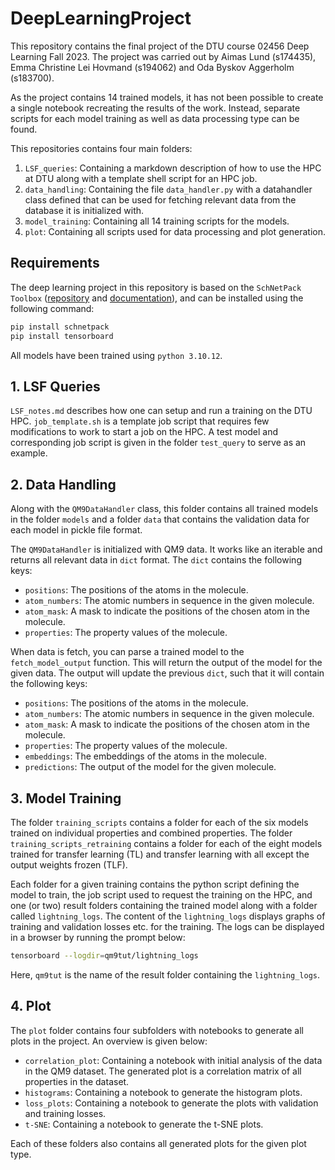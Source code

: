 # DeepLearningProject
This repository contains the final project of the DTU course 02456 Deep Learning Fall 2023. The project was carried out by Aimas Lund (s174435), Emma Christine Lei Hovmand (s194062) and Oda Byskov Aggerholm (s183700). 

As the project contains 14 trained models, it has not been possible to create a single notebook recreating the results of the work. Instead, separate scripts for each model training as well as data processing type can be found.

This repositories contains four main folders:
1. `LSF_queries`: Containing a markdown description of how to use the HPC at DTU along with a template shell script for an HPC job.
2. `data_handling`: Containing the file `data_handler.py` with a datahandler class defined that can be used for fetching relevant data from the database it is initialized with.
3. `model_training`: Containing all 14 training scripts for the models.
4. `plot`: Containing all scripts used for data processing and plot generation.

## Requirements
The deep learning project in this repository is based on the `SchNetPack Toolbox` ([repository](https://github.com/atomistic-machine-learning/schnetpack) and [documentation](https://schnetpack.readthedocs.io/en/latest/)), and can be installed using the following command:

```bash
pip install schnetpack
pip install tensorboard
```

All models have been trained using `python 3.10.12`.

## 1. LSF Queries
`LSF_notes.md` describes how one can setup and run a training on the DTU HPC. `job_template.sh` is a template job script that requires few modifications to work to start a job on the HPC. A test model and corresponding job script is given in the folder `test_query` to serve as an example.

## 2. Data Handling
Along with the `QM9DataHandler` class, this folder contains all trained models in the folder `models` and a folder `data` that contains the validation data for each model in pickle file format.

The `QM9DataHandler` is initialized with QM9 data. It works like an iterable and returns all relevant data in `dict` format. The `dict` contains the following keys:

* `positions`: The positions of the atoms in the molecule.
* `atom_numbers`: The atomic numbers in sequence in the given molecule.
* `atom_mask`: A mask to indicate the positions of the chosen atom in the molecule.
* `properties`: The property values of the molecule.

When data is fetch, you can parse a trained model to the `fetch_model_output` function. This will return the output of the model for the given data. The output will update the previous `dict`, such that it will contain the following keys:

* `positions`: The positions of the atoms in the molecule.
* `atom_numbers`: The atomic numbers in sequence in the given molecule.
* `atom_mask`: A mask to indicate the positions of the chosen atom in the molecule.
* `properties`: The property values of the molecule.
* `embeddings`: The embeddings of the atoms in the molecule.
* `predictions`: The output of the model for the given molecule.

## 3. Model Training
The folder `training_scripts` contains a folder for each of the six models trained on individual properties and combined properties. The folder `training_scripts_retraining` contains a folder for each of the eight models trained for transfer learning (TL) and transfer learning with all except the output weights frozen (TLF).

Each folder for a given training contains the python script defining the model to train, the job script used to request the training on the HPC, and one (or two) result folders containing the trained model along with a folder called `lightning_logs`. The content of the `lightning_logs` displays graphs of training and validation losses etc. for the training. The logs can be displayed in a browser by running the prompt below:

```bash
tensorboard --logdir=qm9tut/lightning_logs
```

Here, `qm9tut` is the name of the result folder containing the `lightning_logs`.

## 4. Plot
The `plot` folder contains four subfolders with notebooks to generate all plots in the project. An overview is given below:

* `correlation_plot`: Containing a notebook with initial analysis of the data in the QM9 dataset. The generated plot is a correlation matrix of all properties in the dataset.
* `histograms`: Containing a notebook to generate the histogram plots.
* `loss_plots`: Containing a notebook to generate the plots with validation and training losses.
* `t-SNE`: Containing a notebook to generate the t-SNE plots.

Each of these folders also contains all generated plots for the given plot type.
